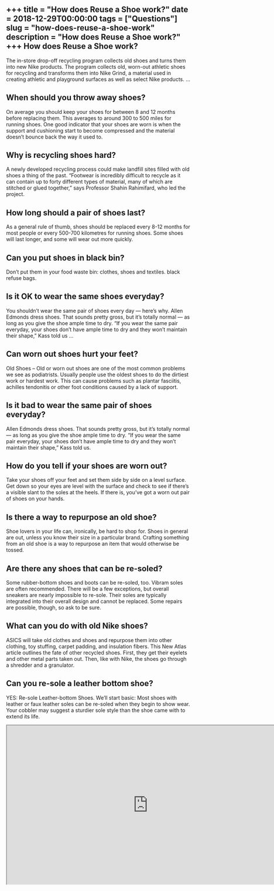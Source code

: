 +++
title = "How does Reuse a Shoe work?"
date = 2018-12-29T00:00:00
tags = ["Questions"]
slug = "how-does-reuse-a-shoe-work"
description = "How does Reuse a Shoe work?"
+++
How does Reuse a Shoe work?
---------------------------

The in-store drop-off recycling program collects old shoes and turns them into new Nike products. The program collects old, worn-out athletic shoes for recycling and transforms them into Nike Grind, a material used in creating athletic and playground surfaces as well as select Nike products. …

When should you throw away shoes?
---------------------------------

On average you should keep your shoes for between 8 and 12 months before replacing them. This averages to around 300 to 500 miles for running shoes. One good indicator that your shoes are worn is when the support and cushioning start to become compressed and the material doesn’t bounce back the way it used to.

Why is recycling shoes hard?
----------------------------

A newly developed recycling process could make landfill sites filled with old shoes a thing of the past. “Footwear is incredibly difficult to recycle as it can contain up to forty different types of material, many of which are stitched or glued together,” says Professor Shahin Rahimifard, who led the project.

How long should a pair of shoes last?
-------------------------------------

As a general rule of thumb, shoes should be replaced every 8-12 months for most people or every 500-700 kilometres for running shoes. Some shoes will last longer, and some will wear out more quickly.

Can you put shoes in black bin?
-------------------------------

Don’t put them in your food waste bin: clothes, shoes and textiles. black refuse bags.

Is it OK to wear the same shoes everyday?
-----------------------------------------

You shouldn’t wear the same pair of shoes every day — here’s why. Allen Edmonds dress shoes. That sounds pretty gross, but it’s totally normal — as long as you give the shoe ample time to dry. “If you wear the same pair everyday, your shoes don’t have ample time to dry and they won’t maintain their shape,” Kass told us …

Can worn out shoes hurt your feet?
----------------------------------

Old Shoes – Old or worn out shoes are one of the most common problems we see as podiatrists. Usually people use the oldest shoes to do the dirtiest work or hardest work. This can cause problems such as plantar fasciitis, achilles tendonitis or other foot conditions caused by a lack of support.

Is it bad to wear the same pair of shoes everyday?
--------------------------------------------------

Allen Edmonds dress shoes. That sounds pretty gross, but it’s totally normal — as long as you give the shoe ample time to dry. “If you wear the same pair everyday, your shoes don’t have ample time to dry and they won’t maintain their shape,” Kass told us.

How do you tell if your shoes are worn out?
-------------------------------------------

Take your shoes off your feet and set them side by side on a level surface. Get down so your eyes are level with the surface and check to see if there’s a visible slant to the soles at the heels. If there is, you’ve got a worn out pair of shoes on your hands.

Is there a way to repurpose an old shoe?
----------------------------------------

Shoe lovers in your life can, ironically, be hard to shop for. Shoes in general are out, unless you know their size in a particular brand. Crafting something from an old shoe is a way to repurpose an item that would otherwise be tossed.

Are there any shoes that can be re-soled?
-----------------------------------------

Some rubber-bottom shoes and boots can be re-soled, too. Vibram soles are often recommended. There will be a few exceptions, but overall sneakers are nearly impossible to re-sole. Their soles are typically integrated into their overall design and cannot be replaced. Some repairs are possible, though, so ask to be sure.

What can you do with old Nike shoes?
------------------------------------

ASICS will take old clothes and shoes and repurpose them into other clothing, toy stuffing, carpet padding, and insulation fibers. This New Atlas article outlines the fate of other recycled shoes. First, they get their eyelets and other metal parts taken out. Then, like with Nike, the shoes go through a shredder and a granulator.

Can you re-sole a leather bottom shoe?
--------------------------------------

YES: Re-sole Leather-bottom Shoes. We’ll start basic: Most shoes with leather or faux leather soles can be re-soled when they begin to show wear. Your cobbler may suggest a sturdier sole style than the shoe came with to extend its life.

<iframe allow="accelerometer; autoplay; clipboard-write; encrypted-media; gyroscope; picture-in-picture" allowfullscreen="" class="__youtube_prefs__  epyt-is-override  no-lazyload" data-no-lazy="1" data-origheight="433" data-origwidth="770" data-skipgform_ajax_framebjll="" height="433" id="_ytid_58629" loading="lazy" src="https://www.youtube.com/embed/U2RqUhJM6pM?enablejsapi=1&autoplay=0&cc_load_policy=0&cc_lang_pref=&iv_load_policy=1&loop=0&modestbranding=0&rel=1&fs=1&playsinline=0&autohide=2&theme=dark&color=red&controls=1&" title="YouTube player" width="770"></iframe>